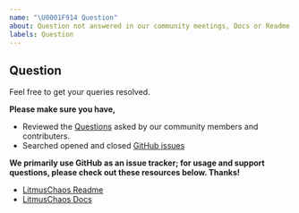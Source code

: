 ```yaml
---
name: "\U0001F914 Question"
about: Question not answered in our community meetings, Docs or Readme.
labels: Question
---
```


## Question
Feel free to get your queries resolved.

**Please make sure you have,**

- Reviewed the [Questions](https://github.com/litmuschaos/litmus/labels/Question) asked by our community members and contributers.
- Searched opened and closed [GitHub issues](https://github.com/litmuschaos/litmus/issues)

**We primarily use GitHub as an issue tracker; for usage and support questions, please check out these resources below. Thanks!**

  - [LitmusChaos Readme](https://github.com/litmuschaos/litmus)
  - [LitmusChaos Docs](https://docs.litmuschaos.io/docs/next/getstarted.html)
